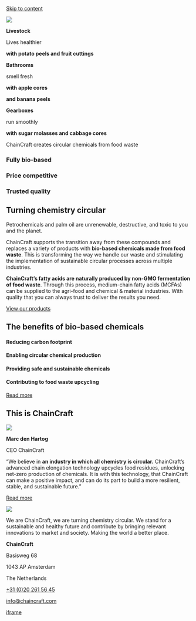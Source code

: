 [Skip to content](https://chaincraft.com/#content)

[![](https://chaincraft.com/wp-content/uploads/2022/11/chaincraft-logo.svg)](https://chaincraft.com/)

**Livestock**

Lives healthier

**with potato peels and fruit cuttings**

**Bathrooms**

smell fresh

**with apple cores**

**and banana peels**

**Gearboxes**

run smoothly

**with sugar molasses and cabbage cores**

ChainCraft creates circular chemicals from food waste

### Fully bio-based

### Price competitive

### Trusted quality

## Turning chemistry circular

Petrochemicals and palm oil are unrenewable, destructive, and toxic to you and the planet.

ChainCraft supports the transition away from these compounds and replaces a variety of products with **bio-based chemicals made from food waste**. This is transforming the way we handle our waste and stimulating the implementation of sustainable circular processes across multiple industries.

**ChainCraft’s fatty acids are naturally produced by non-GMO fermentation of food waste**. Through this process, medium-chain fatty acids (MCFAs) can be supplied to the agri-food and chemical & material industries. With quality that you can always trust to deliver the results you need.

[View our products](https://chaincraft.com/products/)

## The benefits of bio-based chemicals

#### Reducing carbon footprint

#### Enabling circular chemical production

#### Providing safe and sustainable chemicals

#### Contributing to food waste upcycling

[Read more](https://chaincraft.com/sustainability/)

## This is ChainCraft

![](https://chaincraft.com/wp-content/uploads/2024/11/Marc.webp)

**Marc den Hartog**

CEO ChainCraft

“We believe in **an industry in which all chemistry is circular.** ChainCraft’s advanced chain elongation technology upcycles food residues, unlocking net-zero production of chemicals. It is with this technology, that ChainCraft can make a positive impact, and can do its part to build a more resilient, stable, and sustainable future.”

[Read more](https://chaincraft.com/our-company/)

![](https://chaincraft.com/wp-content/uploads/2022/07/ChainCraft-logo-DIAP-White-1.svg)

We are ChainCraft, we are turning chemistry circular. We stand for a sustainable and healthy future and contribute by bringing relevant innovations to market and society. Making the world a better place.

**ChainCraft**

Basisweg 68

1043 AP Amsterdam

The Netherlands

[+31 (0)20 261 56 45](tel:+31202615645)

[info@chaincraft.com](mailto:info@chaincraft.com)

[iframe](https://www.google.com/recaptcha/api2/anchor?ar=1&k=6LfpoL4qAAAAAF8AVO3avVjw2WgwWnKKjm6VWUVD&co=aHR0cHM6Ly9jaGFpbmNyYWZ0LmNvbTo0NDM.&hl=en&v=X-oVtzDcTGjZVms4LEgykmCV&size=invisible&cb=grwre2qzpo73)